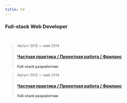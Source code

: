 ```yaml
---
title: CV
---
```


### Full-stack Web Developer

<br>

> <sub>Август 2012 — май 2014</sub>
> #### [Частная практика / Проектная работа / Фриланс](/resume/#проектная-работа--стартапы--фриланс)
> <sup>**Full-stack разработчик**</sup>

> <sub>Август 2012 — май 2014</sub>
> #### [Частная практика / Проектная работа / Фриланс](/resume/#проектная-работа--стартапы--фриланс)
> <sup>**Full-stack разработчик**</sup>

<br><br><br>

<!--
> <small>Россия, август 2012 — май 2014</small>
>
> **Full-stack разработчик**
>
> `HTML` `CSS` `JavaScript` `PHP` `MySQL` `Photoshop` `Joomla!` `MODX` `WordPress` `OpenCart`
-->
<br><br><br>
